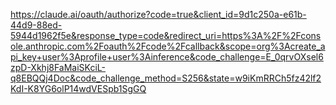 https://claude.ai/oauth/authorize?code=true&client_id=9d1c250a-e61b-44d9-88ed-5944d1962f5e&response_type=code&redirect_uri=https%3A%2F%2Fconsole.anthropic.com%2Foauth%2Fcode%2Fcallback&scope=org%3Acreate_api_key+user%3Aprofile+user%3Ainference&code_challenge=E_0qrvOXsel6zpD-Xkhj8FaMaiSKciL-q8EBQQj4Doc&code_challenge_method=S256&state=w9iKmRRCh5fz42lf2KdI-K8YG6olP14wdVESpb1SgGQ
